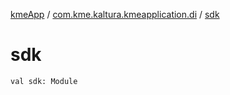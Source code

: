 [kmeApp](../index.md) / [com.kme.kaltura.kmeapplication.di](index.md) / [sdk](./sdk.md)

# sdk

`val sdk: Module`